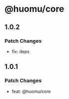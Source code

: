 # @huomu/core

## 1.0.2

### Patch Changes

- fix: deps

## 1.0.1

### Patch Changes

- feat: @huomu/core
